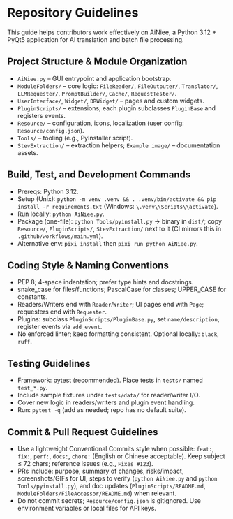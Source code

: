 # Repository Guidelines

This guide helps contributors work effectively on AiNiee, a Python 3.12 + PyQt5 application for AI translation and batch file processing.

## Project Structure & Module Organization
- `AiNiee.py` – GUI entrypoint and application bootstrap.
- `ModuleFolders/` – core logic: `FileReader/`, `FileOutputer/`, `Translator/`, `LLMRequester/`, `PromptBuilder/`, `Cache/`, `RequestTester/`.
- `UserInterface/`, `Widget/`, `DRWidget/` – pages and custom widgets.
- `PluginScripts/` – extensions; each plugin subclasses `PluginBase` and registers events.
- `Resource/` – configuration, icons, localization (user config: `Resource/config.json`).
- `Tools/` – tooling (e.g., PyInstaller script).
- `StevExtraction/` – extraction helpers; `Example image/` – documentation assets.

## Build, Test, and Development Commands
- Prereqs: Python 3.12.
- Setup (Unix): `python -m venv .venv && . .venv/bin/activate && pip install -r requirements.txt`  (Windows: `\.venv\\Scripts\\activate`).
- Run locally: `python AiNiee.py`.
- Package (one-file): `python Tools/pyinstall.py` → binary in `dist/`; copy `Resource/`, `PluginScripts/`, `StevExtraction/` next to it (CI mirrors this in `.github/workflows/main.yml`).
- Alternative env: `pixi install` then `pixi run python AiNiee.py`.

## Coding Style & Naming Conventions
- PEP 8; 4‑space indentation; prefer type hints and docstrings.
- snake_case for files/functions; PascalCase for classes; UPPER_CASE for constants.
- Readers/Writers end with `Reader`/`Writer`; UI pages end with `Page`; requesters end with `Requester`.
- Plugins: subclass `PluginScripts/PluginBase.py`, set `name/description`, register events via `add_event`.
- No enforced linter; keep formatting consistent. Optional locally: `black`, `ruff`.

## Testing Guidelines
- Framework: pytest (recommended). Place tests in `tests/` named `test_*.py`.
- Include sample fixtures under `tests/data/` for reader/writer I/O.
- Cover new logic in readers/writers and plugin event handling.
- Run: `pytest -q` (add as needed; repo has no default suite).

## Commit & Pull Request Guidelines
- Use a lightweight Conventional Commits style when possible: `feat:`, `fix:`, `perf:`, `docs:`, `chore:` (English or Chinese acceptable). Keep subject ≤ 72 chars; reference issues (e.g., `Fixes #123`).
- PRs include: purpose, summary of changes, risks/impact, screenshots/GIFs for UI, steps to verify (`python AiNiee.py` and `python Tools/pyinstall.py`), and doc updates (`PluginScripts/README.md`, `ModuleFolders/FileAccessor/README.md`) when relevant.
- Do not commit secrets; `Resource/config.json` is gitignored. Use environment variables or local files for API keys.

